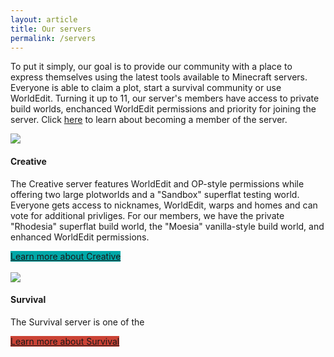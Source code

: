 ```yaml
---
layout: article
title: Our servers
permalink: /servers
---
```


To put it simply, our goal is to provide our community with a place to express themselves using the latest tools available to Minecraft servers. Everyone is able to claim a plot, start a survival community or use WorldEdit. Turning it up to 11, our server's members have access to private build worlds, enchanced WorldEdit permissions and priority for joining the server. Click [here](../) to learn about becoming a member of the server.

<div class="item">
  <div class="item__image">
    <img class="image image--sm" src="{{ site.baseurl }}/assets/images/creative.png"/>
  </div>
  <div class="item__content">
    <div class="item__header">
      <h4>Creative</h4>
    </div>
    <div class="item__description">
      <p>The Creative server features WorldEdit and OP-style permissions while offering two large plotworlds and a "Sandbox" superflat testing world. Everyone gets access to nicknames, WorldEdit, warps and homes and can vote for additional privliges. For our members, we have the private "Rhodesia" superflat build world, the "Moesia" vanilla-style build world, and enhanced WorldEdit permissions.</p>
      <a class="button button--secondary button--rounded button--lg" style="background-color: #00a8a8" href="{{ site.baseurl}}/servers/creative">Learn more about Creative</a>
    </div>
  </div>
</div>

<br>

<div class="item">
  <div class="item__image">
    <img class="image image--sm" src="{{ site.baseurl }}/assets/images/survival.png"/>
  </div>
  <div class="item__content">
    <div class="item__header">
      <h4>Survival</h4>
    </div>
    <div class="item__description">
      <p>The Survival server is one of the</p>
      <a class="button button--secondary button--rounded button--lg" style="background-color: #cb4335" href="{{ site.baseurl}}/servers/survival">Learn more about Survival</a>
    </div>
  </div>
</div>
